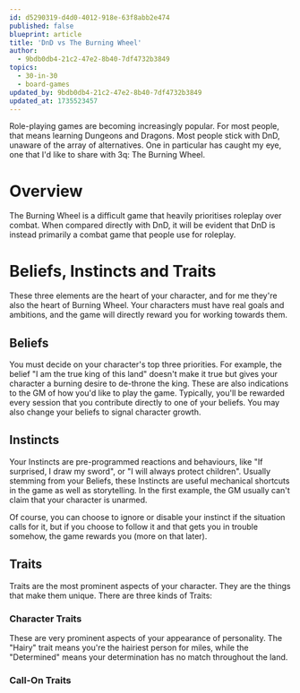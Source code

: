 ```yaml
---
id: d5290319-d4d0-4012-918e-63f8abb2e474
published: false
blueprint: article
title: 'DnD vs The Burning Wheel'
author:
  - 9bdb0db4-21c2-47e2-8b40-7df4732b3849
topics:
  - 30-in-30
  - board-games
updated_by: 9bdb0db4-21c2-47e2-8b40-7df4732b3849
updated_at: 1735523457
---
```

Role-playing games are becoming increasingly popular. For most people, that means learning Dungeons and Dragons. Most people stick with DnD, unaware of the array of alternatives. One in particular has caught my eye, one that I'd like to share with 3q: The Burning Wheel.

# Overview
The Burning Wheel is a difficult game that heavily prioritises roleplay over combat. When compared directly with DnD, it will be evident that DnD is instead primarily a combat game that people use for roleplay.

# Beliefs, Instincts and Traits
These three elements are the heart of your character, and for me they're also the heart of Burning Wheel. Your characters must have real goals and ambitions, and the game will directly reward you for working towards them. 

## Beliefs
You must decide on your character's top three priorities. For example, the belief "I am the true king of this land" doesn't make it true but gives your character a burning desire to de-throne the king. These are also indications to the GM of how you'd like to play the game. Typically, you'll be rewarded every session that you contribute directly to one of your beliefs. You may also change your beliefs to signal character growth.

## Instincts
Your Instincts are pre-programmed reactions and behaviours, like "If surprised, I draw my sword", or "I will always protect children". Usually stemming from your Beliefs, these Instincts are useful mechanical shortcuts in the game as well as storytelling. In the first example, the GM usually can't claim that your character is unarmed. 

Of course, you can choose to ignore or disable your instinct if the situation calls for it, but if you choose to follow it and that gets you in trouble somehow, the game rewards you (more on that later).

## Traits
Traits are the most prominent aspects of your character. They are the things that make them unique. There are three kinds of Traits:
### Character Traits
These are very prominent aspects of your appearance of personality. The "Hairy" trait means you're the hairiest person for miles, while the "Determined" means your determination has no match throughout the land.

### Call-On Traits